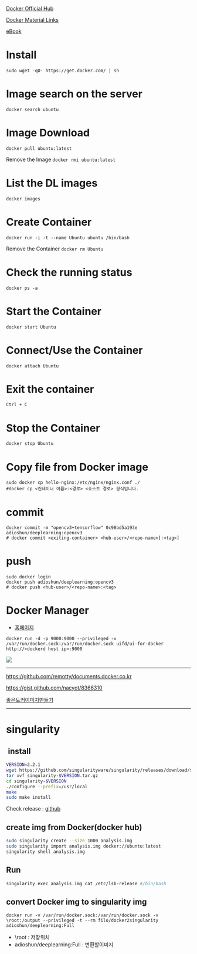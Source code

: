 [Docker Official Hub](https://hub.docker.com/)

[Docker Material Links](http://documents.docker.co.kr/ )

[eBook](http://www.pyrasis.com/private/2014/11/30/publish-docker-for-the-really-impatient-book)


# Install
```
sudo wget -qO- https://get.docker.com/ | sh
```


# Image search on the server
```
docker search ubuntu
```

# Image Download
```
docker pull ubuntu:latest
```
Remove the Image `docker rmi ubuntu:latest`
# List the DL images  
```
docker images
```

# Create Container 
```
docker run -i -t --name Ubuntu ubuntu /bin/bash
```

Remove the Container `docker rm Ubuntu`

# Check the running status 
```
docker ps -a
```

# Start the Container
```
docker start Ubuntu
```

# Connect/Use the Container 
```
docker attach Ubuntu
```

# Exit the container
```
Ctrl + C
```

# Stop the Container 
```
docker stop Ubuntu
```

# Copy file from Docker image
```
sudo docker cp hello-nginx:/etc/nginx/nginx.conf ./
#docker cp <컨테이너 이름>:<경로> <호스트 경로> 형식입니다.
```

# commit
```
docker commit -m "opencv3+tensorflow" 0c98bd5a193e adioshun/deeplearning:opencv3
# docker commit <exiting-container> <hub-user>/<repo-name>[:<tag>] 
```

# push 
```
sudo docker login
docker push adioshun/deeplearning:opencv3
# docker push <hub-user>/<repo-name>:<tag>

```



# Docker Manager 
- [홈페이지](https://github.com/kevana/ui-for-docker)
```
docker run -d -p 9000:9000 --privileged -v /var/run/docker.sock:/var/run/docker.sock uifd/ui-for-docker
http://<dockerd host ip>:9000

```

![](https://github.com/kevana/ui-for-docker/raw/master/containers.png)


---
https://github.com/remotty/documents.docker.co.kr

https://gist.github.com/nacyot/8366310


[좋은도커이미지만들기](https://dayone.me/1740z5r)

---
# singularity 

##  install
```bash
VERSION=2.2.1
wget https://github.com/singularityware/singularity/releases/download/$VERSION/singularity-$VERSION.tar.gz
tar xvf singularity-$VERSION.tar.gz
cd singularity-$VERSION
./configure --prefix=/usr/local
make
sudo make install
```
Check release : [github](https://github.com/singularityware/singularity/releases)

## create img from Docker(docker hub)
```bash
sudo singularity create --size 1000 analysis.img
sudo singularity import analysis.img docker://ubuntu:latest
singularity shell analysis.img
```
## Run 
```bash
singularity exec analysis.img cat /etc/lsb-release #/bin/bash
```

## convert Docker img to singularity img 
```
docker run -v /var/run/docker.sock:/var/run/docker.sock -v \root:/output --privileged -t --rm filo/docker2singularity adioshun/deeplearning:Full
```
- \root : 저장위치
- adioshun/deeplearning:Full : 변환할이미지


